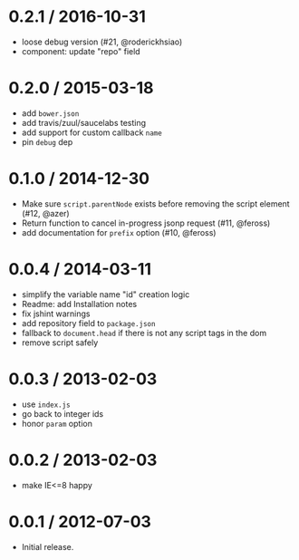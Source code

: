 
0.2.1 / 2016-10-31
==================

  * loose debug version (#21, @roderickhsiao)
  * component: update "repo" field

0.2.0 / 2015-03-18
==================

 * add `bower.json`
 * add travis/zuul/saucelabs testing
 * add support for custom callback `name`
 * pin `debug` dep

0.1.0 / 2014-12-30
==================

  * Make sure `script.parentNode` exists before removing the script element (#12, @azer)
  * Return function to cancel in-progress jsonp request (#11, @feross)
  * add documentation for `prefix` option (#10, @feross)

0.0.4 / 2014-03-11
==================

  * simplify the variable name "id" creation logic
  * Readme: add Installation notes
  * fix jshint warnings
  * add repository field to `package.json`
  * fallback to `document.head` if there is not any script tags in the dom
  * remove script safely

0.0.3 / 2013-02-03
==================

  * use `index.js`
  * go back to integer ids
  * honor `param` option

0.0.2 / 2013-02-03
==================

  * make IE<=8 happy

0.0.1 / 2012-07-03
==================

  * Initial release.
